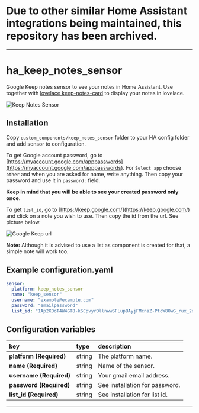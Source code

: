 # Due to other similar Home Assistant integrations being maintained, this repository has been archived.

---

# ha_keep_notes_sensor
Google Keep notes sensor to see your notes in Home Assistant. Use together with [lovelace keep-notes-card](https://github.com/klejejs/lovelace-keep-notes-card) to display your notes in lovelace.

<img src="https://github.com/klejejs/ha_keep_notes_sensor/blob/master/keep_notes_sensor.jpg" alt="Keep Notes Sensor" />

## Installation

Copy `custom_components/keep_notes_sensor` folder to your HA config folder and add sensor to configuration.



To get Google account password, go to [https://myaccount.google.com/apppasswords](https://myaccount.google.com/apppasswords). For `Select app` choose `other` and when you are asked for name, write anything. Then copy your password and use it in `password:` field.

**Keep in mind that you will be able to see your created password only once.**



To get `list_id`, go to [https://keep.google.com/](https://keep.google.com/) and click on a note you wish to use. Then copy the id from the url. See picture below.


<img src="https://github.com/klejejs/ha_keep_notes_sensor/blob/master/keep_url.jpg" alt="Google Keep url" />


**Note:** Although it is advised to use a list as component is created for that, a simple note will work too.

## Example configuration.yaml

```yaml
sensor:
  platform: keep_notes_sensor
  name: "keep_sensor"
  username: "example@example.com"
  password: "emailpassword"
  list_id: "1Ap2XOoT4W4GT8-kSCpvyrDllnwwSFLupBAyjFMcnaZ-PtcW8OwG_rux_2oLPJf878qkm"
```

## Configuration variables

key | type | description
:--- | :--- | :---
**platform (Required)** | string | The platform name.
**name (Required)** | string | Name of the sensor.
**username (Required)** | string | Your gmail email address.
**password (Required)** | string | See installation for password.
**list_id (Required)** | string | See installation for list id.

***
